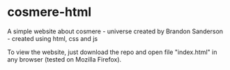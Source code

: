 # cosmere-html
A simple website about cosmere - universe created by Brandon Sanderson - created using html, css and js

To view the website, just download the repo and open file "index.html" in any browser (tested on Mozilla Firefox).
